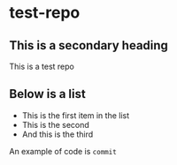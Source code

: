 test-repo
=========

## This is a secondary heading
This is a test repo

## Below is a list
* This is the first item in the list
* This is the second
* And this is the third 

An example of code is `commit`
